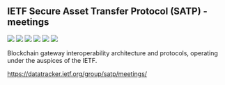 ## IETF Secure Asset Transfer Protocol (SATP) - meetings
![](https://img.shields.io/github/issues/CxSci/IETF-SATP) ![](https://img.shields.io/github/issues-raw/CxSci/IETF-SATP/help%20wanted) ![](https://img.shields.io/github/forks/CxSci/IETF-SATP) ![](https://img.shields.io/github/stars/CxSci/IETF-SATP)
![](https://img.shields.io/github/license/CxSci/IETF-SATP) ![](https://img.shields.io/github/v/release/CxSci/IETF-SATP)

 Blockchain gateway interoperability architecture and protocols, operating under the auspices of the IETF.

https://datatracker.ietf.org/group/satp/meetings/